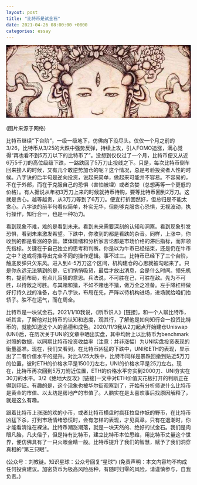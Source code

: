 ```yaml
---
layout: post
title: "比特币是试金石"
date: 2021-04-26 08:00:00 +0800
categories: essay
---
```


![](/images/2021/20210426.jpg)

(图片来源于网络)

比特币继续“下台阶”，一级一级地下，仿佛向下没尽头。仅仅一个月之前的3/26，比特币从3/25的大跌中强势反弹，持续上攻，引人FOMO追涨，满心觉得“再也看不到5万刀以下的比特币了”。没想到仅仅过了一个月，比特币便又从近6万5千刀的高位级级下跌，一路跌回了5万刀止投线之下。只是，每次比特币倒车回来接人的时候，又有几个敢逆势加仓的呢？这个情况，总是考验投资者人性的时候。八字诀的后半句是逆向投资，说起来简单，做起来可能并不容易。不容易的，不在于外部，而在于克服自己的恐惧（害怕被埋）或者贪婪（总想再等一个更低的价格）。有人据说从年初3万刀上来的时候就持币待购，要等比特币回到2万刀。这就是贪心。越等越贵，从3万刀等到了6万刀。便宜打折固然好，但总归是不能太贪心。八字诀的前半句看似简单，朴实无华，但能够克服贪心恐惧，无视波动，执行操作，知行合一，也是一种功力。

看到现象不难，难的是看到未来。看到未来需要深刻的认知和洞察。看到现象引发恐惧，看到未来激发希望。下跌中，你收到的都是看跌的杂音。同样，上涨中，你收到的都是看涨的杂音。媒体情绪和分析家言论都是市场价格的滞后指标，而非领先指标。关键在于自己独立的思考和判断。你是以为牛市已经结束，还是仍在牛市之中？这或将推导出完全不同的操作逻辑。事不过三。比特币已经下了三个台阶，触底反弹只欠东风。进入到4-5万刀这个区间，机构建仓的心思就被勾起来了。只是你永远无法猜到的是，它们悄悄吸货，最后才放出消息，会是什么时间。领先机构，提前布局，有点儿盲猜的意思。兵法说，不可胜在己，可胜在敌。先为不可胜，以待敌之可胜。与其赌和猜，不如不赌也不猜，做万全之准备。左手降杠杆做好打持久战的准备，右手八字诀，布局在先，严阵以待机构进场，进场就给咱们抬轿子。胜不在运气，而在周全。

比特币是一块试金石。2021/1/10我说，《断币识人》[链接]，和一个人聊比特币，听其言，了解他对比特币的认知和态度，观其行，了解他是如何知行合一投资比特币的，就能知道这个人的品德和成色。2020/11/3我从2刀起点开始建仓Uniswap (UNI)后，在历次关于UNI的文章中晒出实盘，其中均附上以比特币为benchmark对照的数据，以同期比特币投资收益率（注意：并非涨幅）为UNI实盘投资表现的衡量基准。现在，我们又看到，在比特币凶猛的下跌中，UNI和ETH的表现，显示出了二者价值水平的提升。对比3/25大跌中，比特币同样是暴跌回撤到贴近5万刀的位置，彼时ETH的价格水平是1500刀左右，UNI的价格水平是25刀左右。现在，比特币再次回到5万刀附近位置，ETH的价格水平夯实到2000刀、UNI夯实在30刀的水平。3/2《绝地大反攻》[链接]一文中对ETH价值天花板打开的判断正在得到印证。有趣的是，这个现象也被华尔街观察到了，开始有分析师说什么比特币是黄金的市值、以太坊是房地产的市值了。人脑实在是太喜欢事后找原因解释了，就是这么有趣。

跟着比特币上涨涨的欢的小币，或者比特币横盘时疯狂拉盘作妖的野币，在比特币凶猛下杀，打到市场情绪恐慌时，会有怎样的表现，才见真章。只有在退潮时，你才能看清谁在裸泳。比特币潮涨潮落，就是一块天然的、绝好的试金石。我们是肉眼凡胎，凡夫俗子，但是持有比特币，建立比特币本位思维，用比特币丈量这个世界，便仿佛具有了一只火眼金睛一般。比特币提升了我们的智慧，赋予了我们洞穿真相的“第三只眼”。

(公众号：刘教链。知识星球：公众号回复“星球”)
(免责声明：本文内容均不构成任何投资建议。加密货币为极高风险品种，有随时归零的风险，请谨慎参与，自我负责。)
